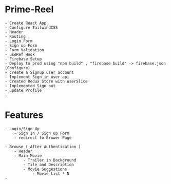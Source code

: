# Prime-Reel

    - Create React App
    - Configure TailwindCSS
    - Header
    - Routing
    - Login Form
    - Sign up Form
    - Form Validation
    - useRef Hook
    - Firebase Setup
    - Deploy to prod using "npm build" , "firebase build" -> firebase.json (Configure)
    - create a Signup user account
    - Implement Sign in user api
    - Created Redux Store with userSlice
    - Implemented Sign out
    - update Profile
    -

# Features

    - Login/Sign Up
        - Sign In / Sign up Form
        - redirect to Brower Page

    - Browse ( After Authentication )
        - Header
        - Main Movie
            - Trailer in Background
            - Tile and Description
            - Movie Suggestions
                - Movie List * N
    -
